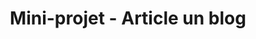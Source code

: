 ---
layout : partie
title : Mini-projet - Article un blog
slug : 
description : ""
image : 
in_book: false

order : 22
---